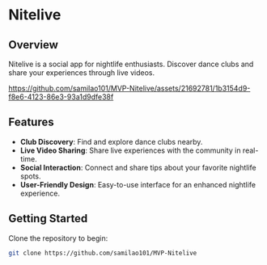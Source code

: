 
# Nitelive

## Overview
Nitelive is a social app for nightlife enthusiasts. Discover dance clubs and share your experiences through live videos.



https://github.com/samilao101/MVP-Nitelive/assets/21692781/1b3154d9-f8e6-4123-86e3-93a1d9dfe38f



## Features
- **Club Discovery**: Find and explore dance clubs nearby.
- **Live Video Sharing**: Share live experiences with the community in real-time.
- **Social Interaction**: Connect and share tips about your favorite nightlife spots.
- **User-Friendly Design**: Easy-to-use interface for an enhanced nightlife experience.

## Getting Started
Clone the repository to begin:
```bash
git clone https://github.com/samilao101/MVP-Nitelive
